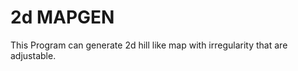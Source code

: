 <h1>2d MAPGEN</h1>

This Program can generate 2d hill like map with irregularity that are adjustable.

